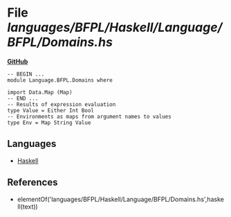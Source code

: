 # File _languages/BFPL/Haskell/Language/BFPL/Domains.hs_
**[GitHub](https://github.com/softlang/yas/blob/master/languages/BFPL/Haskell/Language/BFPL/Domains.hs)**
```
-- BEGIN ...
module Language.BFPL.Domains where

import Data.Map (Map)
-- END ...
-- Results of expression evaluation
type Value = Either Int Bool
-- Environments as maps from argument names to values
type Env = Map String Value
```

## Languages
* [Haskell](../languages/Haskell.md)

## References
* elementOf('languages/BFPL/Haskell/Language/BFPL/Domains.hs',haskell(text))
